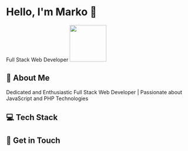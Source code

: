 # Hello, I'm Marko 👋

 Full Stack Web Developer  <img  src="https://media.giphy.com/media/ZGbnid8SQaLvd5FnLz/giphy.gif" width="100px" />

## 🚀 About Me

Dedicated and Enthusiastic Full Stack Web Developer | Passionate about JavaScript and PHP Technologies

## 💻 Tech Stack




## 📝 Get in Touch





<!---
markogra/markogra is a ✨ special ✨ repository because its `README.md` (this file) appears on your GitHub profile.
You can click the Preview link to take a look at your changes.
--->
